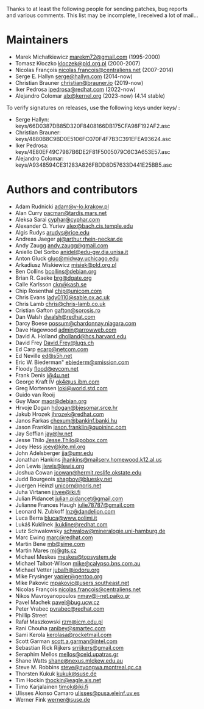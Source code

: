 Thanks to at least the following people for sending patches, bug
reports and various comments. This list may be incomplete, I received
a lot of mail...

# Maintainers
* Marek Michałkiewicz <marekm72@gmail.com> (1995-2000)
* Tomasz Kłoczko <kloczek@pld.org.pl> (2000-2007)
* Nicolas François <nicolas.francois@centraliens.net> (2007-2014)
* Serge E. Hallyn <serge@hallyn.com> (2014-now)
* Christian Brauner <christian@brauner.io> (2019-now)
* Iker Pedrosa <ipedrosa@redhat.com> (2022-now)
* Alejandro Colomar <alx@kernel.org> (2023-now) (4.14 stable)

To verify signatures on releases, use the following keys under keys/ :

* Serge Hallyn: keys/66D0387DB85D320F8408166DB175CFA98F192AF2.asc
* Christian Brauner: keys/4880B8C9BD0E5106FC070F4F7B3C391EFEA93624.asc
* Iker Pedrosa: keys/4E80EF49C7987B6DE2F81F5005079C6C3A653E57.asc
* Alejandro Colomar: keys/A9348594CE31283A826FBDD8D57633D441E25BB5.asc

# Authors and contributors
* Adam Rudnicki <adam@v-lo.krakow.pl>
* Alan Curry <pacman@tardis.mars.net>
* Aleksa Sarai <cyphar@cyphar.com>
* Alexander O. Yuriev <alex@bach.cis.temple.edu>
* Algis Rudys <arudys@rice.edu>
* Andreas Jaeger <aj@arthur.rhein-neckar.de>
* Andy Zaugg <andy.zaugg@gmail.com>
* Aniello Del Sorbo <anidel@edu-gw.dia.unisa.it>
* Anton Gluck <gluc@midway.uchicago.edu>
* Arkadiusz Miskiewicz <misiek@pld.org.pl>
* Ben Collins <bcollins@debian.org>
* Brian R. Gaeke <brg@dgate.org>
* Calle Karlsson <ckn@kash.se>
* Chip Rosenthal <chip@unicom.com>
* Chris Evans <lady0110@sable.ox.ac.uk>
* Chris Lamb <chris@chris-lamb.co.uk>
* Cristian Gafton <gafton@sorosis.ro>
* Dan Walsh <dwalsh@redhat.com>
* Darcy Boese <possum@chardonnay.niagara.com>
* Dave Hagewood <admin@arrowweb.com>
* David A. Holland <dholland@hcs.harvard.edu>
* David Frey <David.Frey@lugs.ch>
* Ed Carp <ecarp@netcom.com>
* Ed Neville <ed@s5h.net>
* Eric W. Biederman" <ebiederm@xmission.com>
* Floody <flood@evcom.net>
* Frank Denis <j@4u.net>
* George Kraft IV <gk4@us.ibm.com>
* Greg Mortensen <loki@world.std.com>
* Guido van Rooij
* Guy Maor <maor@debian.org>
* Hrvoje Dogan <hdogan@bjesomar.srce.hr>
* Jakub Hrozek <jhrozek@redhat.com>
* Janos Farkas <chexum@bankinf.banki.hu>
* Jason Franklin <jason.franklin@quoininc.com>
* Jay Soffian <jay@lw.net>
* Jesse Thilo <Jesse.Thilo@pobox.com>
* Joey Hess <joey@kite.ml.org>
* John Adelsberger <jja@umr.edu>
* Jonathan Hankins <jhankins@mailserv.homewood.k12.al.us>
* Jon Lewis <jlewis@lewis.org>
* Joshua Cowan <jcowan@hermit.reslife.okstate.edu>
* Judd Bourgeois <shagboy@bluesky.net>
* Juergen Heinzl <unicorn@noris.net>
* Juha Virtanen <jiivee@iki.fi>
* Julian Pidancet <julian.pidancet@gmail.com>
* Julianne Frances Haugh <julie78787@gmail.com>
* Leonard N. Zubkoff <lnz@dandelion.com>
* Luca Berra <bluca@www.polimi.it>
* Lukáš Kuklínek <lkukline@redhat.com>
* Lutz Schwalowsky <schwalow@mineralogie.uni-hamburg.de>
* Marc Ewing <marc@redhat.com>
* Martin Bene <mb@sime.com>
* Martin Mares <mj@gts.cz>
* Michael Meskes <meskes@topsystem.de>
* Michael Talbot-Wilson <mike@calypso.bns.com.au>
* Michael Vetter <jubalh@iodoru.org>
* Mike Frysinger <vapier@gentoo.org>
* Mike Pakovic <mpakovic@users.southeast.net>
* Nicolas François <nicolas.francois@centraliens.net>
* Nikos Mavroyanopoulos <nmav@i-net.paiko.gr>
* Pavel Machek <pavel@bug.ucw.cz>
* Peter Vrabec <pvrabec@redhat.com>
* Phillip Street
* Rafał Maszkowski <rzm@icm.edu.pl>
* Rani Chouha <ranibey@smartec.com>
* Sami Kerola <kerolasa@rocketmail.com>
* Scott Garman <scott.a.garman@intel.com>
* Sebastian Rick Rijkers <srrijkers@gmail.com>
* Seraphim Mellos <mellos@ceid.upatras.gr>
* Shane Watts <shane@nexus.mlckew.edu.au>
* Steve M. Robbins <steve@nyongwa.montreal.qc.ca>
* Thorsten Kukuk <kukuk@suse.de>
* Tim Hockin <thockin@eagle.ais.net>
* Timo Karjalainen <timok@iki.fi>
* Ulisses Alonso Camaro <ulisses@pusa.eleinf.uv.es>
* Werner Fink <werner@suse.de>
